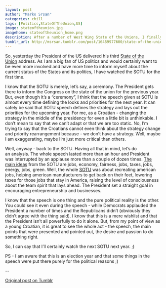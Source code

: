 ```yaml
---
layout: post
author: "Marko Srsan"
categories: chill
tags: [Politics,StateOfTheUnion,US]
image: stateoftheunion.jpg
imagehome: stateoftheunion_home.png
description: After a number of West Wing State of the Unions, I finally watched the real one live.
tumblr_url: http://msrsan.tumblr.com/post/16459977600/state-of-the-union-2012
---
```

So, yesterday the President of the US delivered his third [State of the Union](https://www.youtube.com/watch?v=Zgfi7wnGZlE&feature=g-u-u&context=G2cde58bFUAAAAAAABAA) address. As I am a big fan of US politics and would certainly want to be even more involved and have more time to inform myself about the current status of the States and its politics, I have watched the SOTU for the first time. 

I know that the SOTU is merely, let’s say, a ceremony. The President gets there to inform the Congress on the state of the union for the previous year. But, even though it’s a “ceremony”, I think that the speech given at SOTU is almost every time defining the looks and priorities for the next year. It can safely be said that SOTU speech defines the strategy and lays out the priorities for the upcoming year. For me, as a Croatian - changing the strategy in the middle of the presidency for even a little bit is unthinkable. I don’t mean to say that we can’t adapt or that we are too static. No, I’m trying to say that the Croatians cannot even think about the strategy change and priority rearrangement because - we don’t have a strategy. Well, maybe I am exaggerating, maybe I’m just more critical than others. 

Well, anyway - back to the SOTU. Having all that in mind, let’s do an analysis. The whole speech lasted more than an hour and President was interrupted by an applause more than a couple of dozen times. [The main ideas](http://3.bp.blogspot.com/-b2eYiU20lVo/Tx-OhyTeoqI/AAAAAAAAAq4/JDFKEMUESu8/s1600/SOTU%2BFinal%2Bjpeg.jpg) from the SOTU are jobs, economy, fairness, jobs, taxes, jobs, energy, jobs, green. Well, the whole [SOTU](http://www.nytimes.com/interactive/2011/01/25/us/politics/state-of-the-union-words-used.html) was about recreating american jobs, helping american manufacturers to get back on their feet, lowering taxes for those jobs that stay in America, raising the level of consciousness about the team spirit that lays ahead. The President set a straight goal in encouraging entrepreneurship and businesses. 

I know that the speech is one thing and the pure political reality is the other. You could see it even during the speech - while Democrats applauded the President a number of times and the Republicans didn’t (obviously they didn’t agree with the thing said). I know that this is a mere wishlist and that the President isn’t all powerfully to do it alone. But, from my point of view as a young Croatian, it is great to see the whole act - the speech, the main points that were presented and pointed out, the desire and passion to do something right. 

So, I can say that I’ll certainly watch the next SOTU next year. ;)

PS - I am aware that this is an election year and that some things in the speech were put there purely for the political reasons ;)

--

[Original post on Tumblr](http://msrsan.tumblr.com/post/16459977600/state-of-the-union-2012)
